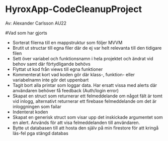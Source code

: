# HyroxApp-CodeCleanupProject

Av: Alexander Carlsson AU22

#Vad som har gjorts
- Sorterat filerna till en mappstruktur som följer MVVM
- Brutit ut structar till egna filer där de ej var helt relevanta till den tidigare filen
- Sett över variabel och funktionsnamn i hela projektet och ändrat vid behov samt där förtydligande behövs
- Flyttat ut kod från views till egna funktioner
- Kommenterat kort vad koden gör där klass-, funktion- eller variabelnamn inte gör det uppenbart
- Tagit bort alla printar som loggar data. Har ersatt vissa med alerts där användaren behöver få feedback (Auth/login error)
- Skapat en struct som returnerar ett felmeddelande om något fält är tomt vid inlogg, alternativt returnerar ett firebase felmeddelande om det är inloggningen som failar
- Indenterat koden
- Skapat en generisk struct som visar upp det inskickade argumentet som en alert. Används för att visa felmeddelanden till användaren.
- Bytte ut databasen till att hosta den själv på min firestore för att kringå läs-fel pga stängd databas
 
